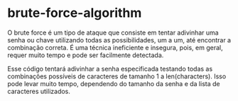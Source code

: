 # brute-force-algorithm

O brute force é um tipo de ataque que consiste em tentar adivinhar uma senha ou chave utilizando todas as possibilidades, um a um, até encontrar a combinação correta. 
É uma técnica ineficiente e insegura, pois, em geral, requer muito tempo e pode ser facilmente detectada.

Esse código tentará adivinhar a senha especificada testando todas as combinações possíveis de caracteres de tamanho 1 a len(characters). 
Isso pode levar muito tempo, dependendo do tamanho da senha e da lista de caracteres utilizados.
